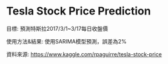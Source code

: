 # Tesla Stock Price Prediction

目標: 預測特斯拉2017/3/1~3/17每日收盤價

使用方法&結果: 使用SARIMA模型預測，誤差為2%

資料來源: https://www.kaggle.com/rpaguirre/tesla-stock-price
